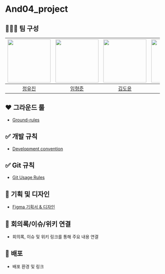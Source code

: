 # And04_project 


## 🧑‍🤝‍🧑 팀 구성

| <img src="https://avatars.githubusercontent.com/u/113690378?v=4" width="140"> | <img src="https://avatars.githubusercontent.com/u/87519273?v=4" width="140"> | <img src="https://avatars.githubusercontent.com/u/95901395?v=4" width="140"> |  <img src="https://avatars.githubusercontent.com/u/113237390?v=4" width="140"> |<img src="https://avatars.githubusercontent.com/u/108558921?v=4" width="140"> |
| :---------------------------------------------------------------------------: | :---------------------------------------------------------------------------: | :--------------------------------------------------------------------------: | :---------------------------------------------------------------------------: | :--------------------------------------------------------------------------: |
|                     [정유진](https://github.com/yujin45)                      |                   [임형준](grand2181@gmail.com)                   |                    [김도윤](rladlsxo1250@gmail.com)                     |                     [노진환](xsest55@ajou.ac.kr)                     |                    [김정호](andykimjhjh@gmail.com)                    |



## ❤️ 그라운드 룰

- [Ground-rules](https://github.com/boostcampwm-2024/and04-project/wiki/Ground-rules)

## ✅ 개발 규칙

- [Development convention](https://github.com/boostcampwm-2024/and04-project/wiki/Development-convention)
  
## ✅ Git 규칙

- [Git Usage Rules](https://github.com/boostcampwm-2024/and04-project/wiki/Git-Usage-Rules)

## 🎨 기획 및 디자인

- [Figma 기획서 & 디자인](https://www.figma.com/design/PwgfLClUXf4nUu5ARMPGRB/And04-%ED%94%84%EB%A1%9C%EC%A0%9D%ED%8A%B8-%EA%B8%B0%ED%9A%8D%EC%84%9C-%EB%94%94%EC%9E%90%EC%9D%B8?node-id=13218-14173&t=miejKFYWDiYU1HGz-1)

## 📑 회의록/이슈/위키 연결

- 회의록, 이슈 및 위키 링크를 통해 주요 내용 연결

## 🚀 배포

- 배포 환경 및 링크

